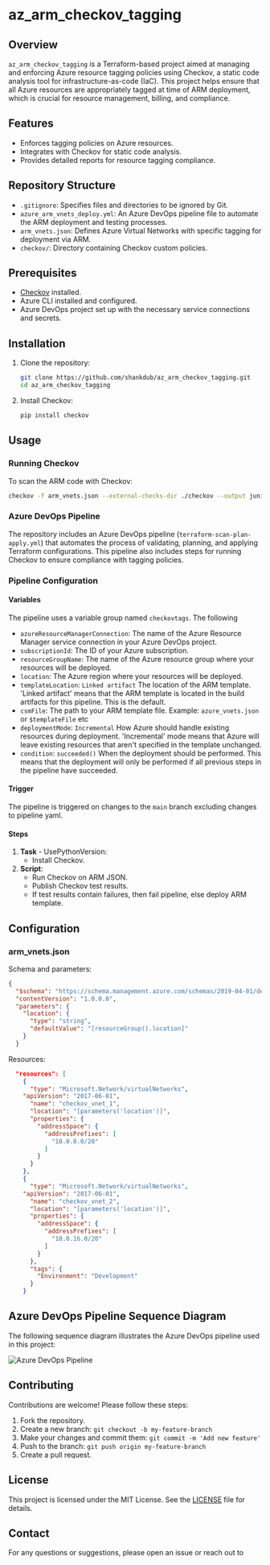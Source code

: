 # az_arm_checkov_tagging

## Overview

`az_arm_checkov_tagging` is a Terraform-based project aimed at managing and enforcing Azure resource tagging policies using Checkov, a static code analysis tool for infrastructure-as-code (IaC). This project helps ensure that all Azure resources are appropriately tagged at time of ARM deployment, which is crucial for resource management, billing, and compliance.

## Features

- Enforces tagging policies on Azure resources.
- Integrates with Checkov for static code analysis.
- Provides detailed reports for resource tagging compliance.

## Repository Structure

- `.gitignore`: Specifies files and directories to be ignored by Git.
- `azure_arm_vnets_deploy.yml`: An Azure DevOps pipeline file to automate the ARM deployment and testing processes.
- `arm_vnets.json`: Defines Azure Virtual Networks with specific tagging for deployment via ARM.
- `checkov/`: Directory containing Checkov custom policies.

## Prerequisites

- [Checkov](https://www.checkov.io/) installed.
- Azure CLI installed and configured.
- Azure DevOps project set up with the necessary service connections and secrets.

## Installation

1. Clone the repository:
   ```bash
   git clone https://github.com/shankdub/az_arm_checkov_tagging.git
   cd az_arm_checkov_tagging
   ```

2. Install Checkov:
   ```bash
   pip install checkov
   ```

## Usage

### Running Checkov

To scan the ARM code with Checkov:
```bash
checkov -f arm_vnets.json --external-checks-dir ./checkov --output junitxml > Checkov-ARM-Tagging-Report.xml
```

### Azure DevOps Pipeline

The repository includes an Azure DevOps pipeline (`terraform-scan-plan-apply.yml`) that automates the process of validating, planning, and applying Terraform configurations. This pipeline also includes steps for running Checkov to ensure compliance with tagging policies.

### Pipeline Configuration

#### Variables

The pipeline uses a variable group named `checkovtags`. The following
- `azureResourceManagerConnection`: The name of the Azure Resource Manager service connection in your Azure DevOps project.
- `subscriptionId`: The ID of your Azure subscription.
- `resourceGroupName`: The name of the Azure resource group where your resources will be deployed.
- `location`: The Azure region where your resources will be deployed.
- `templateLocation`: `Linked artifact` The location of the ARM template. 'Linked artifact' means that the ARM template is located in the build artifacts for this pipeline. This is the default.
- `csmFile`: The path to your ARM template file. Example: `azure_vnets.json` or `$templateFile`  etc
- `deploymentMode`: `Incremental` How Azure should handle existing resources during deployment. 'Incremental' mode means that Azure will leave existing resources that aren't specified in the template unchanged.
- `condition`: `succeeded()` When the deployment should be performed. This means that the deployment will only be performed if all previous steps in the pipeline have succeeded.

#### Trigger

The pipeline is triggered on changes to the `main` branch excluding changes to pipeline yaml.

#### Steps
1. **Task** - UsePythonVersion:
   - Install Checkov.
2. **Script**:
   - Run Checkov on ARM JSON.
   - Publish Checkov test results.
   - If test results contain failures, then fail pipeline, else deploy ARM template.

## Configuration

### arm_vnets.json

Schema and parameters:
```json
{
  "$schema": "https://schema.management.azure.com/schemas/2019-04-01/deploymentTemplate.json#",
  "contentVersion": "1.0.0.0",
  "parameters": {
    "location": {
      "type": "string",
      "defaultValue": "[resourceGroup().location]"
    }
  }
```

Resources:
```json
  "resources": [
    {
      "type": "Microsoft.Network/virtualNetworks",
    "apiVersion": "2017-06-01",
      "name": "checkov_vnet_1",
      "location": "[parameters('location')]",
      "properties": {
        "addressSpace": {
          "addressPrefixes": [
            "10.0.0.0/20"
          ]
        }
      }
    },
    {
      "type": "Microsoft.Network/virtualNetworks",
    "apiVersion": "2017-06-01",
      "name": "checkov_vnet_2",
      "location": "[parameters('location')]",
      "properties": {
        "addressSpace": {
          "addressPrefixes": [
            "10.0.16.0/20"
          ]
        }
      },
      "tags": {
        "Environment": "Development"
      }
    }
```

## Azure DevOps Pipeline Sequence Diagram

The following sequence diagram illustrates the Azure DevOps pipeline used in this project:

![Azure DevOps Pipeline](./docs/checkov-diagram-ados2.png)
## Contributing

Contributions are welcome! Please follow these steps:

1. Fork the repository.
2. Create a new branch: `git checkout -b my-feature-branch`
3. Make your changes and commit them: `git commit -m 'Add new feature'`
4. Push to the branch: `git push origin my-feature-branch`
5. Create a pull request.

## License

This project is licensed under the MIT License. See the [LICENSE](LICENSE) file for details.

## Contact

For any questions or suggestions, please open an issue or reach out to 
